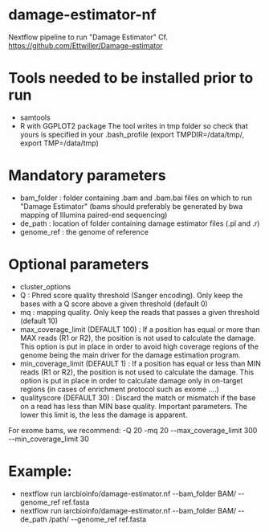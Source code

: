 # damage-estimator-nf
Nextflow pipeline to run "Damage Estimator"
Cf. https://github.com/Ettwiller/Damage-estimator

# Tools needed to be installed prior to run
- samtools
- R with GGPLOT2 package
 The tool writes in tmp folder so check that yours is specified in your .bash_profile (export TMPDIR=/data/tmp/, export TMP=/data/tmp)

# Mandatory parameters
- bam_folder : folder containing .bam and .bam.bai files on which to run "Damage Estimator" (bams should preferably be generated by bwa mapping of Illumina paired-end sequencing)
- de_path : location of folder containing damage estimator files (.pl and .r)
- genome_ref : the genome of reference

# Optional parameters
- cluster_options
- Q : Phred score quality threshold (Sanger encoding). Only keep the bases with a Q score above a given threshold (default 0)
- mq : mapping quality. Only keep the reads that passes a given threshold (default 10)
- max_coverage_limit (DEFAULT 100) : If a position has equal or more than MAX reads (R1 or R2), the position is not used to calculate the damage. This option is put in place in order to avoid high coverage regions of the genome being the main driver for the damage estimation program.
- min_coverage_limit (DEFAULT 1) : If a position has equal or less than MIN reads (R1 or R2), the position is not used to calculate the damage. This option is put in place in order to calculate damage only in on-target regions (in cases of enrichment protocol such as exome ....)
- qualityscore (DEFAULT 30) : Discard the match or mismatch if the base on a read has less than MIN base quality. Important parameters. The lower this limit is, the less the damage is apparent.

For exome bams, we recommend: -Q 20 -mq 20 --max_coverage_limit 300 --min_coverage_limit 30

# Example:
- nextflow run iarcbioinfo/damage-estimator.nf --bam_folder BAM/ --genome_ref ref.fasta
- nextflow run iarcbioinfo/damage-estimator.nf --bam_folder BAM/ --de_path /path/ --genome_ref ref.fasta 

